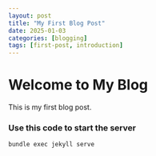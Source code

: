 ```yaml
---
layout: post
title: "My First Blog Post"
date: 2025-01-03
categories: [blogging]
tags: [first-post, introduction]
---
```


# Welcome to My Blog

This is my first blog post.

### Use this code to start the server

```bash
bundle exec jekyll serve
```
